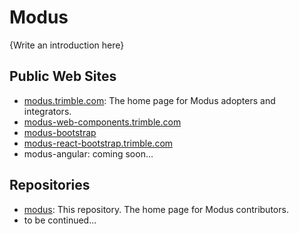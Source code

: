 # Modus

{Write an introduction here}

## Public Web Sites

- [modus.trimble.com](https://modus.trimble.com): The home page for Modus adopters and integrators.
- [modus-web-components.trimble.com](https://modus-web-components.trimble.com/)
- [modus-bootstrap](https://modus-bootstrap.trimble.com/)
- [modus-react-bootstrap.trimble.com](https://modus-react-bootstrap.trimble.com/)
- modus-angular: coming soon...

## Repositories

- [modus](https://github.com/trimble-oss/modus): This repository. The home page for Modus contributors.
- to be continued...


